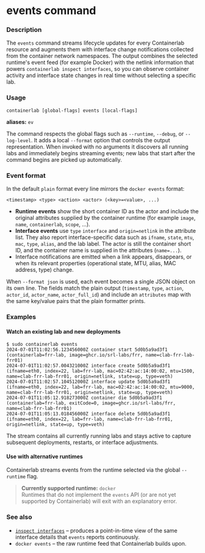 # events command

### Description

The `events` command streams lifecycle updates for every Containerlab resource and augments them with interface change notifications collected from the container network namespaces. The output combines the selected runtime's event feed (for example Docker) with the netlink information that powers `containerlab inspect interfaces`, so you can observe container activity and interface state changes in real time without selecting a specific lab.

### Usage

`containerlab [global-flags] events [local-flags]`

**aliases:** `ev`

The command respects the global flags such as `--runtime`, `--debug`, or `--log-level`. It adds a local `--format` option that controls the output representation. When invoked with no arguments it discovers all running labs and immediately begins streaming events; new labs that start after the command begins are picked up automatically.

### Event format

In the default `plain` format every line mirrors the `docker events` format:

```
<timestamp> <type> <action> <actor> (<key>=<value>, ...)
```

* **Runtime events** show the short container ID as the actor and include the original attributes supplied by the container runtime (for example `image`, `name`, `containerlab`, `scope`, …).
* **Interface events** use `type` `interface` and `origin=netlink` in the attribute list. They also report interface-specific data such as `ifname`, `state`, `mtu`, `mac`, `type`, `alias`, and the lab label. The actor is still the container short ID, and the container name is supplied in the attributes (`name=...`).
* Interface notifications are emitted when a link appears, disappears, or when its relevant properties (operational state, MTU, alias, MAC address, type) change.

When `--format json` is used, each event becomes a single JSON object on its own line. The fields match the plain output (`timestamp`, `type`, `action`, `actor_id`, `actor_name`, `actor_full_id`) and include an `attributes` map with the same key/value pairs that the plain formatter prints.

### Examples

#### Watch an existing lab and new deployments

```
$ sudo containerlab events
2024-07-01T11:02:56.123456000Z container start 5d0b5a9ad3f1 (containerlab=frr-lab, image=ghcr.io/srl-labs/frr, name=clab-frr-lab-frr01)
2024-07-01T11:02:57.004321000Z interface create 5d0b5a9ad3f1 (ifname=eth0, index=22, lab=frr-lab, mac=02:42:ac:14:00:02, mtu=1500, name=clab-frr-lab-frr01, origin=netlink, state=up, type=veth)
2024-07-01T11:02:57.104512000Z interface update 5d0b5a9ad3f1 (ifname=eth0, index=22, lab=frr-lab, mac=02:42:ac:14:00:02, mtu=9000, name=clab-frr-lab-frr01, origin=netlink, state=up, type=veth)
2024-07-01T11:05:12.918273000Z container die 5d0b5a9ad3f1 (containerlab=frr-lab, exitCode=0, image=ghcr.io/srl-labs/frr, name=clab-frr-lab-frr01)
2024-07-01T11:05:13.018456000Z interface delete 5d0b5a9ad3f1 (ifname=eth0, index=22, lab=frr-lab, name=clab-frr-lab-frr01, origin=netlink, state=up, type=veth)
```

The stream contains all currently running labs and stays active to capture subsequent deployments, restarts, or interface adjustments.

#### Use with alternative runtimes

Containerlab streams events from the runtime selected via the global `--runtime` flag.

> **Currently supported runtime:** `docker`  
> Runtimes that do not implement the `events` API (or are not yet supported by Containerlab) will exit with an explanatory error.

### See also

* [`inspect interfaces`](inspect/interfaces.md) – produces a point-in-time view of the same interface details that `events` reports continuously.
* `docker events` – the raw runtime feed that Containerlab builds upon.
